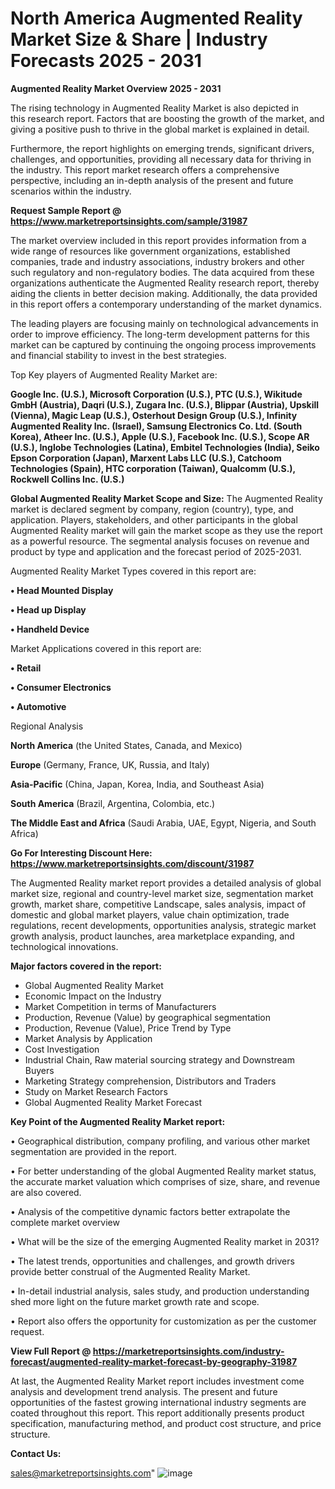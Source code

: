  # North America Augmented Reality Market Size & Share | Industry Forecasts 2025 - 2031

<Strong> Augmented Reality Market Overview 2025 - 2031</strong>

The rising technology in Augmented Reality Market is also depicted in this research report. Factors that are boosting the growth of the market, and giving a positive push to thrive in the global market is explained in detail.

Furthermore, the report highlights on emerging trends, significant drivers, challenges, and opportunities, providing all necessary data for thriving in the industry. This report market research offers a comprehensive perspective, including an in-depth analysis of the present and future scenarios within the industry.

<strong>Request Sample Report @ <a href=https://www.marketreportsinsights.com/sample/31987>https://www.marketreportsinsights.com/sample/31987</a></strong>

The market overview included in this report provides information from a wide range of resources like government organizations, established companies, trade and industry associations, industry brokers and other such regulatory and non-regulatory bodies. The data acquired from these organizations authenticate the Augmented Reality research report, thereby aiding the clients in better decision making. Additionally, the data provided in this report offers a contemporary understanding of the market dynamics.

The leading players are focusing mainly on technological advancements in order to improve efficiency. The long-term development patterns for this market can be captured by continuing the ongoing process improvements and financial stability to invest in the best strategies.

Top Key players of Augmented Reality Market are:

<strong>Google Inc. (U.S.), Microsoft Corporation (U.S.), PTC (U.S.), Wikitude GmbH (Austria), Daqri (U.S.), Zugara Inc. (U.S.), Blippar (Austria), Upskill (Vienna), Magic Leap (U.S.), Osterhout Design Group (U.S.), Infinity Augmented Reality Inc. (Israel), Samsung Electronics Co. Ltd. (South Korea), Atheer Inc. (U.S.), Apple (U.S.), Facebook Inc. (U.S.), Scope AR (U.S.), Inglobe Technologies (Latina), Embitel Technologies (India), Seiko Epson Corporation (Japan), Marxent Labs LLC (U.S.), Catchoom Technologies (Spain), HTC corporation (Taiwan), Qualcomm (U.S.), Rockwell Collins Inc. (U.S.)</strong>

<strong><b>Global Augmented Reality Market Scope and Size:</b></strong>
The Augmented Reality market is declared segment by company, region (country), type, and application. Players, stakeholders, and other participants in the global Augmented Reality market will gain the market scope as they use the report as a powerful resource. The segmental analysis focuses on revenue and product by type and application and the forecast period of 2025-2031.

Augmented Reality Market Types covered in this report are:

<strong>• Head Mounted Display

• Head up Display

• Handheld Device</strong>

Market Applications covered in this report are:

<strong>• Retail

• Consumer Electronics

• Automotive</strong> 

Regional Analysis

<strong>North America</strong> (the United States, Canada, and Mexico)

<strong>Europe</strong> (Germany, France, UK, Russia, and Italy)

<strong>Asia-Pacific</strong> (China, Japan, Korea, India, and Southeast Asia)

<strong>South America</strong> (Brazil, Argentina, Colombia, etc.)

<strong>The Middle East and Africa</strong> (Saudi Arabia, UAE, Egypt, Nigeria, and South Africa)

<strong>Go For Interesting Discount Here: <a href=https://www.marketreportsinsights.com/discount/31987>https://www.marketreportsinsights.com/discount/31987</a></strong>

The Augmented Reality market report provides a detailed analysis of global market size, regional and country-level market size, segmentation market growth, market share, competitive Landscape, sales analysis, impact of domestic and global market players, value chain optimization, trade regulations, recent developments, opportunities analysis, strategic market growth analysis, product launches, area marketplace expanding, and technological innovations.

<strong><b>Major factors covered in the report:</b></strong>
<ul>
  <li>Global Augmented Reality Market </li>
  <li>Economic Impact on the Industry</li>
  <li>Market Competition in terms of Manufacturers</li>
  <li>Production, Revenue (Value) by geographical segmentation</li>
  <li>Production, Revenue (Value), Price Trend by Type</li>
  <li>Market Analysis by Application</li>
  <li>Cost Investigation</li>
  <li>Industrial Chain, Raw material sourcing strategy and Downstream Buyers</li>
  <li>Marketing Strategy comprehension, Distributors and Traders</li>
  <li>Study on Market Research Factors</li>
  <li>Global Augmented Reality Market Forecast</li>
</ul>

<strong><b>Key Point of the Augmented Reality Market report:</b></strong>

• Geographical distribution, company profiling, and various other market segmentation are provided in the report.

• For better understanding of the global Augmented Reality market status, the accurate market valuation which comprises of size, share, and revenue are also covered.

• Analysis of the competitive dynamic factors better extrapolate the complete market overview

• What will be the size of the emerging Augmented Reality market in 2031?

• The latest trends, opportunities and challenges, and growth drivers provide better construal of the Augmented Reality Market.

• In-detail industrial analysis, sales study, and production understanding shed more light on the future market growth rate and scope.

• Report also offers the opportunity for customization as per the customer request.

<strong><b>View Full Report @ <a href=https://marketreportsinsights.com/industry-forecast/augmented-reality-market-forecast-by-geography-31987>https://marketreportsinsights.com/industry-forecast/augmented-reality-market-forecast-by-geography-31987</a></b></strong>


At last, the Augmented Reality Market report includes investment come analysis and development trend analysis. The present and future opportunities of the fastest growing international industry segments are coated throughout this report. This report additionally presents product specification, manufacturing method, and product cost structure, and price structure.

<strong>Contact Us:</strong>

sales@marketreportsinsights.com"
![image](https://github.com/user-attachments/assets/33314d62-57fa-4acd-b18f-19275659bcb9)
